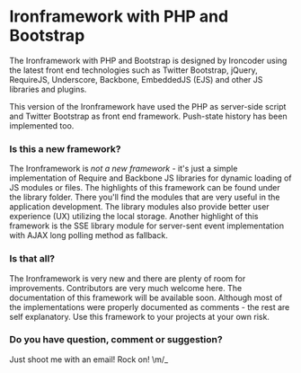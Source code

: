 Ironframework with PHP and Bootstrap
=============

The Ironframework with PHP and Bootstrap is designed by Ironcoder using the latest front end technologies such as Twitter Bootstrap, jQuery, RequireJS, Underscore, Backbone, EmbeddedJS (EJS) and other JS libraries and plugins.

This version of the Ironframework have used the PHP as server-side script and Twitter Bootstrap as front end framework. Push-state history has been implemented too.

### Is this a new framework?
The Ironframework is _not a new framework_ - it's just a simple implementation of Require and Backbone JS libraries for dynamic loading of JS modules or files. The highlights of this framework can be found under the library folder. There you'll find the modules that are very useful in the application development. The library modules also provide better user experience (UX) utilizing the local storage. Another highlight  of this framework is the SSE library module for server-sent event implementation with AJAX long polling method as fallback.

### Is that all?
The Ironframework is very new and there are plenty of room for improvements. Contributors are very much welcome here. The documentation of this framework will be available soon. Although most of the implementations were properly documented as comments - the rest are self explanatory. Use this framework to your projects at your own risk.

### Do you have question, comment or suggestion?
Just shoot me with an email! Rock on! \m/_